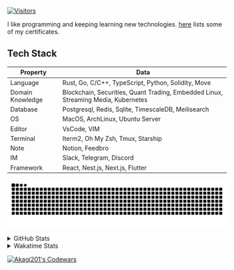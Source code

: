 <!-- markdownlint-disable MD041 MD010 MD033 -->
[![Visitors](https://api.visitorbadge.io/api/daily?path=Akagi201%2FAkagi201&label=Visitors%20Today&countColor=%2337d67a)](https://visitorbadge.io/status?path=Akagi201%2FAkagi201)

I like programming and keeping learning new technologies. [here](https://github.com/Akagi201/blockchain) lists some of my certificates.

## Tech Stack

| Property         	| Data                                                                               	|
|------------------	|------------------------------------------------------------------------------------	|
| Language         	| Rust, Go, C/C++, TypeScript, Python, Solidity, Move                                 |
| Domain Knowledge 	| Blockchain, Securities, Quant Trading, Embedded Linux, Streaming Media, Kubernetes 	|
| Database         	| Postgresql, Redis, Sqlite, TimescaleDB, Meilisearch                                 |
| OS               	| MacOS, ArchLinux, Ubuntu Server                                                     |
| Editor           	| VsCode, VIM                                                                        	|
| Terminal          | Iterm2, Oh My Zsh, Tmux, Starship                                                   |
| Note             	| Notion, Feedbro                                                                    	|
| IM               	| Slack, Telegram, Discord                                                            |
| Framework         | React, Nest.js, Next.js, Flutter                                                   	|

[![github contribution grid snake animation](https://raw.githubusercontent.com/Akagi201/Akagi201/output/github-contribution-grid-snake.svg#gh-light-mode-only)](https://github.com/Akagi201)

<details>
<summary>GitHub Stats</summary>
  <a href="https://github.com/Akagi201"><img alt="Profile Detail" src="https://raw.githubusercontent.com/Akagi201/Akagi201/master/profile-summary-card-output/dracula/0-profile-details.svg" /></a>
  <a href="https://github.com/Akagi201"><img alt="Github Stats" src="https://raw.githubusercontent.com/Akagi201/Akagi201/master/profile-summary-card-output/dracula/3-stats.svg" /></a>
  <a href="https://github.com/Akagi201"><img alt="Lang By Commits" src="https://raw.githubusercontent.com/Akagi201/Akagi201/master/profile-summary-card-output/dracula/2-most-commit-language.svg" /></a>
</details>

<details>
<summary>Wakatime Stats</summary>
<br>

<!--START_SECTION:waka-->

```txt
From: 11 December 2023 - To: 18 December 2023

Total Time: 41 hrs 33 mins

Other                      32 hrs 8 mins   ███████████████████▒░░░░░   77.34 %
sh                         3 hrs 48 mins   ██▒░░░░░░░░░░░░░░░░░░░░░░   09.16 %
TypeScript                 2 hrs 48 mins   █▓░░░░░░░░░░░░░░░░░░░░░░░   06.77 %
Rust                       1 hr 23 mins    █░░░░░░░░░░░░░░░░░░░░░░░░   03.34 %
Markdown                   21 mins         ▒░░░░░░░░░░░░░░░░░░░░░░░░   00.88 %
Solidity                   17 mins         ▒░░░░░░░░░░░░░░░░░░░░░░░░   00.72 %
Docker                     16 mins         ░░░░░░░░░░░░░░░░░░░░░░░░░   00.65 %
JSON                       11 mins         ░░░░░░░░░░░░░░░░░░░░░░░░░   00.46 %
TOML                       4 mins          ░░░░░░░░░░░░░░░░░░░░░░░░░   00.18 %
YAML                       4 mins          ░░░░░░░░░░░░░░░░░░░░░░░░░   00.18 %
```

<!--END_SECTION:waka-->

</details>

<a href="https://www.codewars.com/users/Akagi201"><img alt="Akagi201's Codewars" src="https://www.codewars.com/users/Akagi201/badges/small"></a>
